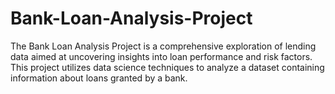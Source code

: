 # Bank-Loan-Analysis-Project
The Bank Loan Analysis Project is a comprehensive exploration of lending data aimed at uncovering insights into loan performance and risk factors. This project utilizes data science techniques to analyze a dataset containing information about loans granted by a bank.
